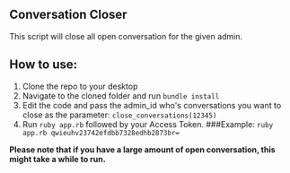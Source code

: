 ## Conversation Closer

This script will close all open conversation for the given admin.

## How to use:

1. Clone the repo to your desktop
2. Navigate to the cloned folder and run `bundle install`
3. Edit the code and pass the admin_id who's conversations you want to close as the parameter: `close_conversations(12345)`
4. Run `ruby app.rb` followed by your Access Token. 
###Example:
`ruby app.rb qwieuhv23742efdbb7328edhb2873br=`

**Please note that if you have a large amount of open conversation, this might take a while to run.**
